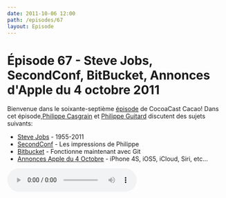 ```yaml
---
date: 2011-10-06 12:00
path: /episodes/67
layout: Episode
---
```

# Épisode 67 - Steve Jobs, SecondConf, BitBucket, Annonces d'Apple du 4 octobre 2011
<p>Bienvenue dans le soixante-septième <a href="https://archive.org/download/cacaocast/cacaocast_67.mp3" title="CocoaCast Cacao Episode 67">épisode</a> de CocoaCast Cacao! Dans cet épisode,<a href="http://www.twitter.com/philippec" title="Philippe Casgrain sur Twitter">Philippe Casgrain</a> et <a href="http://www.twitter.com/philippeguitard" title="Philippe Guitard sur Twitter">Philippe Guitard</a> discutent des sujets suivants:</p>
<ul><li><a href="http://www.apple.com/stevejobs/" title="Steve Jobs">Steve Jobs</a> - 1955-2011</li>
<li><a href="http://www.secondconf.com/" title="SecondConf">SecondConf</a> - Les impressions de Philippe</li>
<li><a href="http://blog.bitbucket.org/2011/10/03/bitbucket-now-rocks-git/" title="Bitbucket">Bitbucket</a> - Fonctionne maintenant avec Git</li>
<li><a href="http://www.apple.com/fr/iphone/" title="Annonces Apple du 4 Octobre">Annonces Apple du 4 Octobre</a> - iPhone 4S, iOS5, iCloud, Siri, etc&hellip;</li>
</ul>
<p><audio controls><source src="https://archive.org/download/cacaocast/cacaocast_67.mp3" type="audio/mpeg"><source src="https://archive.org/download/cacaocast/cacaocast_67.mp3" type="audio/mp4">Votre navigateur ne supporte pas l'élément audio / Your browser does not support the audio element.</audio></p>
